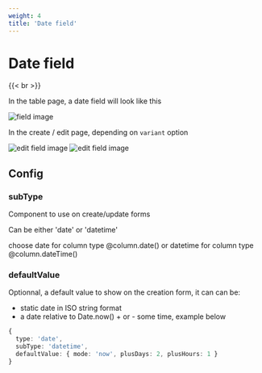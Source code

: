 ```yaml
---
weight: 4
title: 'Date field'
---
```


# Date field

{{< br >}}

In the table page, a date field will look like this

![field image](/adomin/images/models/boolean/table_boolean.png)

In the create / edit page, depending on `variant` option

![edit field image](/adomin/images/models/boolean/boolean_check.png)
![edit field image](/adomin/images/models/boolean/boolean.png)

## Config

### subType

Component to use on create/update forms

Can be either 'date' or 'datetime'

choose date for column type @column.date() or datetime for column type @column.dateTime()

### defaultValue

Optionnal, a default value to show on the creation form, it can can be:

- static date in ISO string format
- a date relative to Date.now() + or - some time, example below

```ts
{
  type: 'date',
  subType: 'datetime',
  defaultValue: { mode: 'now', plusDays: 2, plusHours: 1 }
}
```
